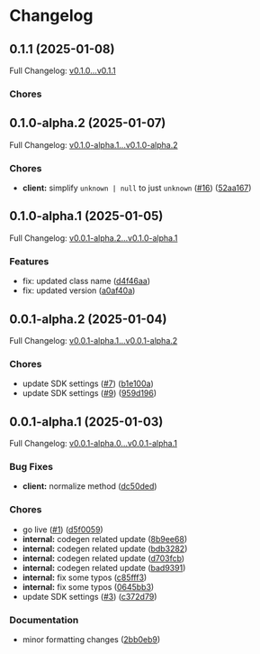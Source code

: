 # Changelog

## 0.1.1 (2025-01-08)

Full Changelog: [v0.1.0...v0.1.1](https://github.com/vlm-run/vlmrun-node-sdk/compare/v0.1.0...v0.1.1)

### Chores

## 0.1.0-alpha.2 (2025-01-07)

Full Changelog: [v0.1.0-alpha.1...v0.1.0-alpha.2](https://github.com/vlm-run/vlmrun-node-sdk/compare/v0.1.0-alpha.1...v0.1.0-alpha.2)

### Chores

* **client:** simplify `unknown | null` to just `unknown` ([#16](https://github.com/vlm-run/vlmrun-node-sdk/issues/16)) ([52aa167](https://github.com/vlm-run/vlmrun-node-sdk/commit/52aa16767d5e3343cf3e34994dc95fc2fe580c76))

## 0.1.0-alpha.1 (2025-01-05)

Full Changelog: [v0.0.1-alpha.2...v0.1.0-alpha.1](https://github.com/vlm-run/vlmrun-node-sdk/compare/v0.0.1-alpha.2...v0.1.0-alpha.1)

### Features

* fix: updated class name ([d4f46aa](https://github.com/vlm-run/vlmrun-node-sdk/commit/d4f46aab78c38e816a24db9886a4341c388d1a13))
* fix: updated version ([a0af40a](https://github.com/vlm-run/vlmrun-node-sdk/commit/a0af40a705b34f19527e1400ddd7b75d002fe071))

## 0.0.1-alpha.2 (2025-01-04)

Full Changelog: [v0.0.1-alpha.1...v0.0.1-alpha.2](https://github.com/vlm-run/vlmrun-node-sdk/compare/v0.0.1-alpha.1...v0.0.1-alpha.2)

### Chores

* update SDK settings ([#7](https://github.com/vlm-run/vlmrun-node-sdk/issues/7)) ([b1e100a](https://github.com/vlm-run/vlmrun-node-sdk/commit/b1e100a83ed4a281b9c3dcd30d0786eea10f88c4))
* update SDK settings ([#9](https://github.com/vlm-run/vlmrun-node-sdk/issues/9)) ([959d196](https://github.com/vlm-run/vlmrun-node-sdk/commit/959d196b34d968d96ead6d6ab6598818ad47b309))

## 0.0.1-alpha.1 (2025-01-03)

Full Changelog: [v0.0.1-alpha.0...v0.0.1-alpha.1](https://github.com/vlm-run/vlmrun-node-sdk/compare/v0.0.1-alpha.0...v0.0.1-alpha.1)

### Bug Fixes

* **client:** normalize method ([dc50ded](https://github.com/vlm-run/vlmrun-node-sdk/commit/dc50ded48581ee1e305910ee07b42553413d2496))


### Chores

* go live ([#1](https://github.com/vlm-run/vlmrun-node-sdk/issues/1)) ([d5f0059](https://github.com/vlm-run/vlmrun-node-sdk/commit/d5f00599abd7f8d9b24ddfa051d41444c1c14b2d))
* **internal:** codegen related update ([8b9ee68](https://github.com/vlm-run/vlmrun-node-sdk/commit/8b9ee68f662919cfc9e91e74218772867216e5dd))
* **internal:** codegen related update ([bdb3282](https://github.com/vlm-run/vlmrun-node-sdk/commit/bdb32827625b6e05961021d2df148454b5111613))
* **internal:** codegen related update ([d703fcb](https://github.com/vlm-run/vlmrun-node-sdk/commit/d703fcbb0d5e4f46c74cbe9b06acce90e8f29b83))
* **internal:** codegen related update ([bad9391](https://github.com/vlm-run/vlmrun-node-sdk/commit/bad93911df586d77a07c39975ea4cc8c234e5888))
* **internal:** fix some typos ([c85fff3](https://github.com/vlm-run/vlmrun-node-sdk/commit/c85fff3f218e51eeaf3b9b619806a11372f1495b))
* **internal:** fix some typos ([0645bb3](https://github.com/vlm-run/vlmrun-node-sdk/commit/0645bb3aa580503a158af8efd99f8113ab15b242))
* update SDK settings ([#3](https://github.com/vlm-run/vlmrun-node-sdk/issues/3)) ([c372d79](https://github.com/vlm-run/vlmrun-node-sdk/commit/c372d79e19803ef3f414aaf384251e23fda841f9))


### Documentation

* minor formatting changes ([2bb0eb9](https://github.com/vlm-run/vlmrun-node-sdk/commit/2bb0eb940e4a87be9284d086445470c9497ad254))
